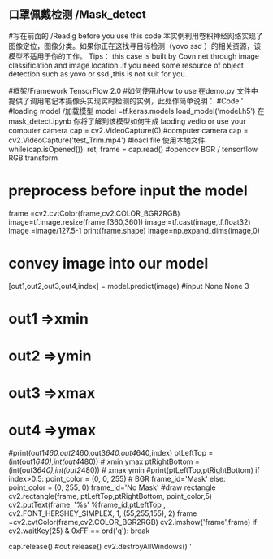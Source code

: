 ## 口罩佩戴检测 /Mask_detect
#写在前面的 /Readig before you use this code
本实例利用卷积神经网络实现了图像定位，图像分类。如果你正在这找寻目标检测（yovo ssd ）的相关资源，该模型不适用于你的工作。
Tips： this case is built by Covn net  through image classification  and image location .if you need some resource of object detection such as yovo or ssd ,this is not suit for you.

#框架/Framework
TensorFlow  2.0
#如何使用/How to use
	在demo.py 文件中提供了调用笔记本摄像头实现实时检测的实例，此处作简单说明：
#Code
'
#loading model /加载模型
model =tf.keras.models.load_model('model.h5')  在mask_detect.ipynb 你将了解到该模型如何生成
laoding vedio or use your computer camera
cap = cv2.VideoCapture(0)    #computer camera
cap = cv2.VideoCapture('test_Trim.mp4')   #loacl file  使用本地文件
while(cap.isOpened()):
ret, frame = cap.read()
#openccv BGR / tensorflow RGB transform
# preprocess before input the model
frame =cv2.cvtColor(frame,cv2.COLOR_BGR2RGB)
image=tf.image.resize(frame,[360,360])
image =tf.cast(image,tf.float32)
image =image/127.5-1
print(frame.shape)
image=np.expand_dims(image,0)
# convey image into our model
[out1,out2,out3,out4,index]  = model.predict(image)  #input None None 3 
# out1 =>xmin
# out2 =>ymin
# out3 =>xmax
# out4 =>ymax
#print(out1*460,out2*460,out3*640,out4*640,index)
ptLeftTop = (int(out1*640),int(out4*480))   # xmin ymax
ptRightBottom = (int(out3*640),int(out2*480)) # xmax ymin
#print(ptLeftTop,ptRightBottom)
if index>0.5:
point_color = (0, 0, 255) # BGR
frame_id='Mask'
else:
point_color = (0, 255, 0)
frame_id='No Mask'
#draw rectangle
cv2.rectangle(frame, ptLeftTop,ptRightBottom, point_color,5)
cv2.putText(frame, '%s' %frame_id,ptLeftTop , cv2.FONT_HERSHEY_SIMPLEX, 1, (55,255,155), 2)
frame =cv2.cvtColor(frame,cv2.COLOR_BGR2RGB)
cv2.imshow('frame',frame)
if cv2.waitKey(25) & 0xFF == ord('q'):
break

cap.release()
#out.release()
cv2.destroyAllWindows()
'



